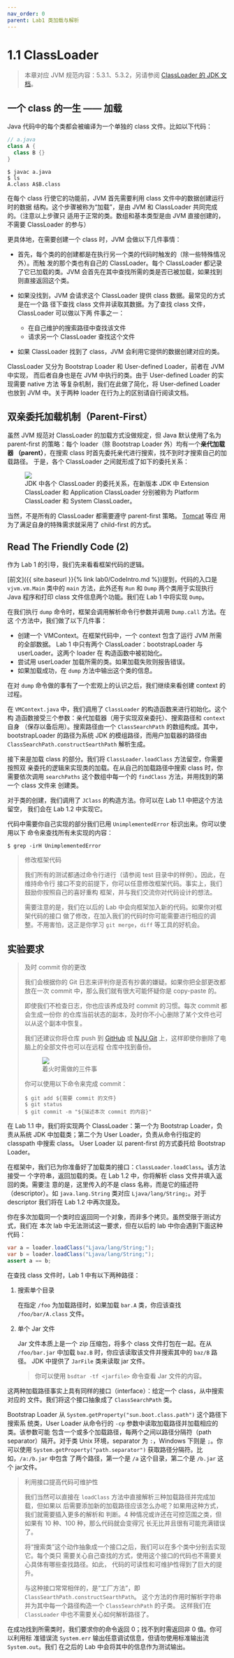 ```yaml
---
nav_order: 0
parent: Lab1 类加载与解析
---
```


# 1.1 ClassLoader

> 本章对应 JVM 规范内容：5.3.1、5.3.2，另请参阅 [ClassLoader 的 JDK 文
> 档](https://docs.oracle.com/javase/8/docs/api/java/lang/ClassLoader.html)。

## 一个 class 的一生 —— 加载

Java 代码中的每个类都会被编译为一个单独的 class 文件。比如以下代码：

```java
// a.java
class A {
  class B {}
}
```

```
$ javac a.java
$ ls
A.class A$B.class
```

在每个 class 行使它的功能前，JVM 首先需要利用 class 文件中的数据创建运行时的数据
结构。这个步骤被称为“加载”，是由 JVM 和 ClassLoader 共同完成的。（注意以上步骤只
适用于正常的类。数组和基本类型是由 JVM 直接创建的，不需要 ClassLoader 的参与）

更具体地，在需要创建一个 class 时，JVM 会做以下几件事情：

- 首先，每个类的的创建都是在执行另一个类的代码时触发的（除一些特殊情况外）。而触
  发的那个类也有自己的 ClassLoader。每个 ClassLoader 都记录了它已加载的类。JVM
  会首先在其中查找所需的类是否已被加载，如果找到则直接返回这个类。

- 如果没找到，JVM 会请求这个 ClassLoader 提供 class 数据。最常见的方式是在一个路
  径下查找 class 文件并读取其数据。为了查找 class 文件，ClassLoader 可以做以下两
  件事之一：

  - 在自己维护的搜索路径中查找该文件
  - 请求另一个 ClassLoader 查找这个文件

- 如果 ClassLoader 找到了 class，JVM 会利用它提供的数据创建对应的类。

ClassLoader 又分为 Bootstrap Loader 和 User-defined Loader，前者在 JVM 中实现，
而后者自身也是在 JVM 中执行的类。由于 User-defined Loader 的实现需要 native 方法
等复杂机制，我们在此做了简化，将 User-defined Loader 也放到 JVM 中。关于两种
loader 在行为上的区别请自行阅读文档。

## 双亲委托加载机制（Parent-First）

虽然 JVM 规范对 ClassLoader 的加载方式没做规定，但 Java 默认使用了名为
parent-first 的策略：每个 loader（除 Bootstrap Loader 外）均有一个**亲代加载器
（parent）**，在搜索 class 时首先委托亲代进行搜索，找不到时才搜索自己的加载路径。
于是，各个 ClassLoader 之间就形成了如下的委托关系：

<figure>
  <img src="{{ site.baseurl }}{% link assets/loader-hierarchy.png %}" />
  <figcaption>JDK 中各个 ClassLoader 的委托关系，在新版本 JDK 中 Extension
  ClassLoader 和 Application ClassLoader 分别被称为 Platform ClassLoader 和
  System ClassLoader。</figcaption>
</figure>

当然，不是所有的 ClassLoader 都需要遵守 parent-first 策略。
[Tomcat](https://tomcat.apache.org/tomcat-10.0-doc/class-loader-howto.html) 等应
用为了满足自身的特殊需求就采用了 child-first 的方式。

## Read The Friendly Code (2)

作为 Lab 1 的引导，我们先来看看框架代码的逻辑。

[前文]({{ site.baseurl }}{% link lab0/CodeIntro.md %})提到，代码的入口是
`vjvm.vm.Main` 类中的 `main` 方法，此外还有 `Run` 和 `Dump` 两个类用于实现执行
Java 程序和打印 class 文件信息两个功能。我们在 Lab 1 中将实现 `Dump`。

在我们执行 `dump` 命令时，框架会调用解析命令行参数并调用 `Dump.call` 方法。在这
个方法中，我们做了以下几件事：

- 创建一个 VMContext。在框架代码中，一个 context 包含了运行 JVM 所需的全部数据。
  Lab 1 中只有两个 ClassLoader：bootstrapLoader 与 userLoader。这两个 loader 在
  构造函数中被初始化。
- 尝试用 userLoader 加载所需的类。如果加载失败则报告错误。
- 如果加载成功，在 `dump` 方法中输出这个类的信息。

在对 `dump` 命令做的事有了一个宏观上的认识之后，我们继续来看创建 context 的过程。

在 `VMContext.java` 中，我们调用了 `ClassLoader` 的构造函数来进行初始化。这个构
造函数接受三个参数：亲代加载器（用于实现双亲委托）、搜索路径和 `context` 自身
（保存以备后用）。搜索路径由一个 `ClassSearchPath` 的数组构成。其中，
bootstrapLoader 的路径为系统 JDK 的模组路径，而用户加载器的路径由
`ClassSearchPath.constructSearthPath` 解析生成。

接下来是加载 class 的部分。我们将 `ClassLoader.loadClass` 方法留空，你需要按照双
亲委托的逻辑来实现类的加载。在从自己的加载路径中搜索 class 时，你需要依次调用
`searchPaths` 这个数组中每一个的 `findClass` 方法，并用找到的第一个 class 文件来
创建类。

对于类的创建，我们调用了 `JClass` 的构造方法。你可以在 Lab 1.1 中把这个方法留空，
我们会在 Lab 1.2 中实现它。

代码中需要你自己实现的部分我们已用 `UnimplementedError` 标识出来。你可以使用以下
命令来查找所有未实现的内容：

```
$ grep -irH UnimplementedError
```

> 修改框架代码
>
> 我们所有的测试都通过命令行进行（请参阅 test 目录中的样例）。因此，在维持命令行
> 接口不变的前提下，你可以任意修改框架代码。事实上，我们鼓励你按照自己的喜好重构
> 框架，并与我们交流你对代码设计的想法。
>
> 需要注意的是，我们在以后的 Lab 中会向框架加入新的代码。如果你对框架代码的接口
> 做了修改，在加入我们的代码时你可能需要进行相应的调整。不用害怕，这正是你学习
> `git merge`，`diff` 等工具的好机会。

## 实验要求

> 及时 commit 你的更改
>
> 我们会根据你的 Git 日志来评判你是否有抄袭的嫌疑。如果你把全部更改都放在一次
> commit 中，那么我们就有很大可能怀疑你是 copy-paste 的。
>
> 即使我们不检查日志，你也应该养成及时 commit 的习惯。每次 commit 都会生成一份你
> 的仓库当前状态的副本，及时你不小心删除了某个文件也可以从这个副本中恢复。
>
> 我们还建议你将仓库 push 到 [GitHub](https://github.com) 或 [NJU
> Git](https://git.nju.edu.cn) 上，这样即使你删除了电脑上的全部文件也可以在远程
> 仓库中找到备份。
>
> <figure>
>   <img src="{{ site.baseurl }}{% link assets/git-commit-in-case-of-fire.webp %}" />
>   <figcaption>着火时需做的三件事</figcaption>
> </figure>
>
> 你可以使用以下命令来完成 commit：
>
> ```
> $ git add ${需要 commit 的文件}
> $ git status
> $ git commit -m "${描述本次 commit 的内容}"
> ```

在 Lab 1.1 中，我们将实现两个 ClassLoader：第一个为 Bootstrap Loader，负责从系统
JDK 中加载类；第二个为 User Loader，负责从命令行指定的 classpath 中搜索 class。
User Loader 以 parent-first 的方式委托给 Bootstrap Loader。

在框架中，我们已为你准备好了加载类的接口：`ClassLoader.loadClass`。该方法接受一
个字符串，返回加载的类。在 Lab 1.2 中，你将解析 class 文件并填入返回的类。需要注
意的是，这里传入的不是 class 名称，而是它的描述符（descriptor）。如
`java.lang.String` 类对应 `Ljava/lang/String;`。对于 descriptor 我们将在 Lab 1.2
中再次提及。

你在多次加载同一个类时应返回同一个对象，而非多个拷贝。虽然受限于测试方式，我们在
本次 lab 中无法测试这一要求，但在以后的 lab 中你会遇到下面这种代码：

```java
var a = loader.loadClass("Ljava/lang/String;");
var b = loader.loadClass("Ljava/lang/String;");
assert a == b;
```

在查找 class 文件时，Lab 1 中有以下两种路径：

1. 搜索单个目录

   在指定 `/foo` 为加载路径时，如果加载 `bar.A` 类，你应该查找
   `/foo/bar/A.class` 文件。

2. 单个 Jar 文件

   Jar 文件本质上是一个 zip 压缩包，将多个 class 文件打包在一起。在从
   `/foo/bar.jar` 中加载 `baz.B` 时，你应该读取该文件并搜索其中的 `baz/B` 路径。
   JDK 中提供了 `JarFile` 类来读取 jar 文件。

   > 你可以使用 `bsdtar -tf <jarfile>` 命令查看 Jar 文件的内容。

这两种加载路径事实上具有同样的接口（interface）：给定一个 class，从中搜索对应的
文件。我们将这个接口抽象成了 `ClassSearchPath` 类。

Bootstrap Loader 从 `System.getProperty("sun.boot.class.path")` 这个路径下搜索系
统类，User Loader 从命令行的 `-cp` 参数中读取加载路径并加载相应的类。该参数可能
包含一个或多个加载路径，每两个之间以路径分隔符（path separator）隔开。对于类
Unix 环境，separator 为 `:`，Windows 下则是 `;`。你可以使用
`System.getProperty("path.separator")` 获取路径分隔符。比如，`/a:/b.jar` 中包含
了两个路径，第一个是 `/a` 这个目录，第二个是 `/b.jar` 这个 jar文件。

> 利用接口提高代码可维护性
>
> 我们当然可以直接在 `loadClass` 方法中直接解析三种加载路径并完成加载，但如果以
> 后需要添加新的加载路径应该怎么办呢？如果用这种方式，我们就需要插入更多的解析和
> 判断。4 种情况或许还在可控范围之类，但如果有 10 种、100 种，那么代码就会变得冗
> 长无比并且很有可能充满错误了。
>
> 将“搜索类”这个动作抽象成一个接口之后，我们可以在多个类中分别去实现它。每个类只
> 需要关心自己查找的方式，使用这个接口的代码也不需要关心具体有哪些查找路径。如此，
> 代码的可读性和可维护性得到了巨大的提升。
>
> 与这种接口常常相伴的，是“工厂方法”，即 `ClassSearthPath.constructSearthPath`。
> 这个方法的作用时解析字符串并为其中每一个路径构造一个 `ClassSearchPath` 的子类。
> 这样我们在 `ClassLoader` 中也不需要关心如何解析路径了。

在成功找到所需类时，我们要求你的命令返回 0；找不到时需返回非 0 值。你可以利用标
准错误流 `System.err` 输出任意调试信息，但请勿使用标准输出流 `System.out`。我们
在之后的 Lab 中会将其中的信息作为测试输出。
